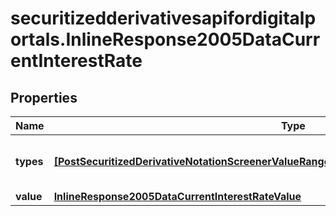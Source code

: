 # securitizedderivativesapifordigitalportals.InlineResponse2005DataCurrentInterestRate

## Properties

Name | Type | Description | Notes
------------ | ------------- | ------------- | -------------
**types** | [**[PostSecuritizedDerivativeNotationScreenerValueRangesGetDataCurrentInterestRateTypesItems]**](PostSecuritizedDerivativeNotationScreenerValueRangesGetDataCurrentInterestRateTypesItems.md) | Values of the type of the interest rate. | [optional] 
**value** | [**InlineResponse2005DataCurrentInterestRateValue**](InlineResponse2005DataCurrentInterestRateValue.md) |  | [optional] 


